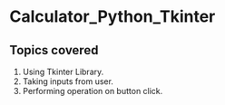 # Calculator_Python_Tkinter

## Topics covered
1. Using Tkinter Library.
2. Taking inputs from user.
3. Performing operation on button click.
